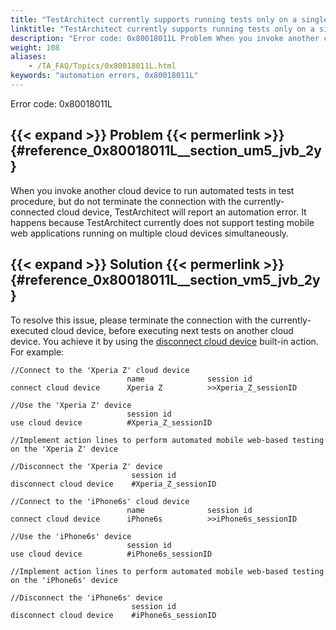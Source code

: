 ```yaml
--- 
title: "TestArchitect currently supports running tests only on a single cloud-based device at a time. Support for parallel execution or multi-station execution will be introduced in the coming releases of TestArchitect."
linktitle: "TestArchitect currently supports running tests only on a single cloud-based device at a time. Support for parallel execution or multi-station execution will be introduced in the coming releases of TestArchitect."
description: "Error code: 0x80018011L Problem When you invoke another cloud device to run automated tests in test procedure, but do not terminate the connection with the currently-connected cloud device, ..."
weight: 108
aliases: 
    - /TA_FAQ/Topics/0x80018011L.html
keywords: "automation errors, 0x80018011L"
---
```


Error code: 0x80018011L

## {{< expand >}} Problem {{< permerlink >}} {#reference_0x80018011L__section_um5_jvb_2y} 

When you invoke another cloud device to run automated tests in test procedure, but do not terminate the connection with the currently-connected cloud device, TestArchitect will report an automation error. It happens because TestArchitect currently does not support testing mobile web applications running on multiple cloud devices simultaneously.

## {{< expand >}} Solution {{< permerlink >}} {#reference_0x80018011L__section_vm5_jvb_2y} 

To resolve this issue, please terminate the connection with the currently-executed cloud device, before executing next tests on another cloud device. You achieve it by using the [disconnect cloud device](/automation-guide/action-based-testing-language/built-in-actions/system-actions/device/disconnect-cloud-device) built-in action. For example:

```
//Connect to the 'Xperia Z' cloud device
                          name              session id
connect cloud device      Xperia Z          >>Xperia_Z_sessionID
              
//Use the 'Xperia Z' device
                          session id
use cloud device          #Xperia_Z_sessionID

//Implement action lines to perform automated mobile web-based testing on the 'Xperia Z' device
              
//Disconnect the 'Xperia Z' device
                           session id
disconnect cloud device    #Xperia_Z_sessionID

//Connect to the 'iPhone6s' cloud device
                          name              session id
connect cloud device      iPhone6s          >>iPhone6s_sessionID
              
//Use the 'iPhone6s' device
                          session id
use cloud device          #iPhone6s_sessionID

//Implement action lines to perform automated mobile web-based testing on the 'iPhone6s' device
              
//Disconnect the 'iPhone6s' device
                           session id
disconnect cloud device    #iPhone6s_sessionID
```





